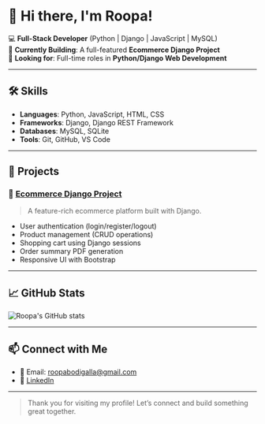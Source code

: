 # 👋 Hi there, I'm Roopa!

💻 **Full-Stack Developer** (Python | Django | JavaScript | MySQL)  
🚀 **Currently Building**: A full-featured **Ecommerce Django Project**  
🎯 **Looking for**: Full-time roles in **Python/Django Web Development**

---

## 🛠️ Skills

- **Languages**: Python, JavaScript, HTML, CSS  
- **Frameworks**: Django, Django REST Framework  
- **Databases**: MySQL, SQLite  
- **Tools**: Git, GitHub, VS Code  

---

## 📂 Projects

### 🌟 [Ecommerce Django Project](https://github.com/roopabodigalla/ecommerce-django-project)
> A feature-rich ecommerce platform built with Django.

- User authentication (login/register/logout)
- Product management (CRUD operations)
- Shopping cart using Django sessions
- Order summary PDF generation
- Responsive UI with Bootstrap

---

## 📈 GitHub Stats

![Roopa's GitHub stats](https://github-readme-stats.vercel.app/api?username=roopabodigalla&show_icons=true&theme=radical)

---

## 📫 Connect with Me

- 📧 Email: roopabodigalla@gmail.com
- 💼 [LinkedIn](https://www.linkedin.com/in/roopa-bodigalla-044771232/)

---

> Thank you for visiting my profile! Let’s connect and build something great together.
